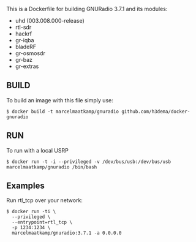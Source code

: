 This is a Dockerfile for building GNURadio 3.7.1 and its modules:

- uhd (003.008.000-release)
- rtl-sdr
- hackrf
- gr-iqba
- bladeRF
- gr-osmosdr
- gr-baz
- gr-extras

## BUILD

To build an image with this file simply use:

```
$ docker build -t marcelmaatkamp/gnuradio github.com/h3dema/docker-gnuradio
```

## RUN

To run with a local USRP
```
$ docker run -t -i --privileged -v /dev/bus/usb:/dev/bus/usb marcelmaatkamp/gnuradio /bin/bash
```

## Examples

Run rtl_tcp over your network:
```
$ docker run -ti \
  --privileged \
  --entrypoint=rtl_tcp \
  -p 1234:1234 \
  marcelmaatkamp/gnuradio:3.7.1 -a 0.0.0.0
```
